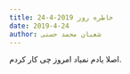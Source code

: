 ```yaml
---
title: خاطره روز 2019-4-24
date: 2019-4-24
author: شعبان محمد حسنی
---
```


اصلا یادم نمیاد امروز چی کار کردم.